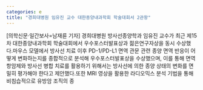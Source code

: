 ```yaml
---
categories: e
title: "경희대병원 임유진 교수 대한종양내과학회 학술대회서 2관왕"
---
```

[의학신문·일간보사=남재륜 기자] 경희대병원 방사선종양학과 임유진 교수가 최근 제15차 대한종양내과학회 학술대회에서 우수포스터발표상과 젊은연구자상을 동시 수상했다.마우스 모델에서 방사선 치료 이후 PD-1/PD-L1 면역 관문 관련 종양 면역 반응이 어떻게 변화하는지를 종합적으로 분석해 우수포스터발표상을 수상했으며, 이를 통해 면역항암제와 방사선 병합 치료를 활용하기 위해서는 방사선에 의한 종양 상태의 변화를 면밀히 평가해야 한다고 제안했다.또한 MRI 영상을 활용한 라디오믹스 분석 기법을 통해 비침습적으로 유방암 조직의 종